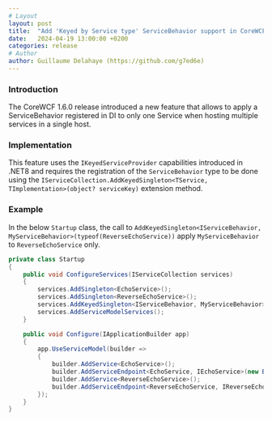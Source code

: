 ```yaml
---
# Layout
layout: post
title:  "Add 'Keyed by Service type' ServiceBehavior support in CoreWCF"
date:   2024-04-19 13:00:00 +0200
categories: release
# Author
author: Guillaume Delahaye (https://github.com/g7ed6e)
---
```

### Introduction
The CoreWCF 1.6.0 release introduced a new feature that allows to apply a ServiceBehavior registered in DI to only one Service when hosting multiple services in a single host.

### Implementation
This feature uses the `IKeyedServiceProvider` capabilities introduced in .NET8 and requires the registration of the `ServiceBehavior` type to be done using the `IServiceCollection.AddKeyedSingleton<TService, TImplementation>(object? serviceKey)` extension method.

### Example

In the below `Startup` class, the call to `AddKeyedSingleton<IServiceBehavior, MyServiceBehavior>(typeof(ReverseEchoService))` apply `MyServiceBehavior` to `ReverseEchoService` only.
```c#
private class Startup
{
    public void ConfigureServices(IServiceCollection services)
    {
        services.AddSingleton<EchoService>();
        services.AddSingleton<ReverseEchoService>();
        services.AddKeyedSingleton<IServiceBehavior, MyServiceBehavior>(typeof(ReverseEchoService));
        services.AddServiceModelServices();
    }

    public void Configure(IApplicationBuilder app)
    {
        app.UseServiceModel(builder =>
        {
            builder.AddService<EchoService>();
            builder.AddServiceEndpoint<EchoService, IEchoService>(new BasicHttpBinding(), "/EchoService.svc");
            builder.AddService<ReverseEchoService>();
            builder.AddServiceEndpoint<ReverseEchoService, IReverseEchoService>(new BasicHttpBinding(), "/ReverseEchoService.svc");
        });
    }
}
```
